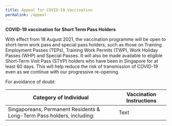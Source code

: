 ```yaml
---
title: Appeal for COVID-19 Vaccination
permalink: /appeal
---
```


**COVID-19 vaccination for Short Term Pass Holders**

With effect from 18 August 2021, the vaccination programme will be open to short-term work pass and special pass holders, such as those on Training Employment Passes (TEPs), Training Work Permits (TWP), Work Holiday Passes (WHP) and Special Passes. It will also be made available to eligible Short-Term Visit Pass (STVP) holders who have been in Singapore for
at least 60 days. This will help reduce the risk of transmission of COVID-19 even as we continue with our progressive re-opening. 

For avoidance of doubt:


| Category of Individual | 	Vaccination Instructions|
| -------- | -------- |
| Singaporeans, Permanent Residents & Long-Term Pass holders, including:     | Text     |





